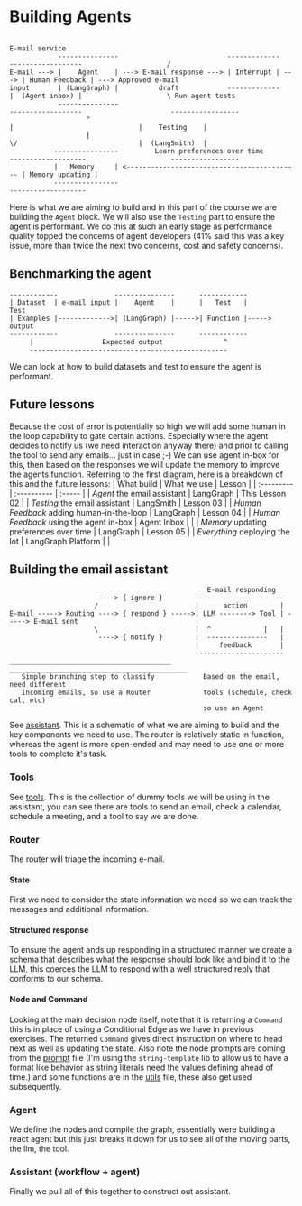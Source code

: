 # Building Agents
```
                                                                                                                 E-mail service
            ---------------                           -------------      ------------------                     /
E-mail ---> |    Agent    | ---> E-mail response ---> | Interrupt | ---> | Human Feedback | ---> Approved e-mail
input       | (LangGraph) |          draft            -------------      |  (Agent inbox) |                     \ Run agent tests
            ---------------                                              ------------------                      -----------------
                   ^                                                             |                               |    Testing    |
                   |                                                             \/                              |  (LangSmith)  |
           ----------------         Learn preferences over time          -------------------                     -----------------
           |   Memory     | <------------------------------------------- | Memory updating |
           ----------------                                              -------------------
```
Here is what we are aiming to build and in this part of the course we are building the `Agent` block. We will also use the `Testing` part to ensure the agent is performant. We do this at such an early stage as performance quality topped the concerns of agent developers (41% said this was a key issue, more than twice the next two concerns, cost and safety concerns).

## Benchmarking the agent
```
------------              ---------------      ------------
| Dataset  | e-mail input |    Agent    |      |   Test   |        Test
| Examples |------------->| (LangGraph) |----->| Function |-----> output
------------              ---------------      ------------
     |                 Expected output               ^
     -------------------------------------------------
```
We can look at how to build datasets and test to ensure the agent is performant.
## Future lessons
Because the cost of error is potentially so high we will add some human in the loop capability to gate certain actions. Especially where the agent decides to notify us (we need interaction anyway there) and prior to calling the tool to send any emails... just in case ;-) We can use agent in-box for this, then based on the responses we will update the memory to improve the agents function. Referring to the first diagram, here is a breakdown of this and the future lessons:
| What build | What we use | Lesson |
| :--------- | :---------- | :----- |
| *Agent* the email assistant | LangGraph | This Lesson 02 |
| *Testing* the email assistant | LangSmith | Lesson 03 |
| *Human Feedback* adding human-in-the-loop | LangGraph | Lesson 04 |
| *Human Feedback* using the agent in-box | Agent Inbox | |
| *Memory* updating preferences over time | LangGraph | Lesson 05 |
| *Everything* deploying the lot | LangGraph Platform | |

## Building the email assistant
```
                                                 E-mail responding
                      ----> { ignore }        ----------------------
                     /                        |      action        |
E-mail -----> Routing ----> { respond } ----->| LLM --------> Tool | -----> E-mail sent
	                 \                        |  ^             |   |
	                  ----> { notify }        |  ---------------   |
                                              |     feedback       |
                                              ----------------------
________________________________________    ____________________________________________
   Simple branching step to classify            Based on the email, need different
   incoming emails, so use a Router             tools (schedule, check cal, etc)
                                                so use an Agent 	 
```
See [assistant](./assistant.ts).
This is a schematic of what we are aiming to build and the key components we need to use. The router is relatively static in function, whereas the agent is more open-ended and may need to use one or more tools to complete it's task.
### Tools
See [tools](./tools.ts). This is the collection of dummy tools we will be using in the assistant, you can see there are tools to send an email, check a calendar, schedule a meeting, and a tool to say we are done.
### Router
The router will triage the incoming e-mail.
#### State
First we need to consider the state information we need so we can track the messages and additional information.
#### Structured response
To ensure the agent ands up responding in a structured manner we create a schema that describes what the response should look like and bind it to the LLM, this coerces the LLM to respond with a well structured reply that conforms to our schema.
#### Node and Command
Looking at the main decision node itself, note that it is returning a `Command` this is in place of using a Conditional Edge as we have in previous exercises. The returned `Command` gives direct instruction on where to head next as well as updating the state. Also note the node prompts are coming from the [prompt](./prompt.ts) file (I'm using the `string-template` lib to allow us to have a format like behavior as string literals need the values defining ahead of time.) and some functions are in the [utils](./utils.ts) file, these also get used subsequently.
### Agent
We define the nodes and compile the graph, essentially were building a react agent but this just breaks it down for us to see all of the moving parts, the llm, the tool.
### Assistant (workflow + agent)
Finally we pull all of this together to construct out assistant.
